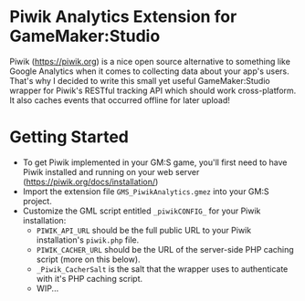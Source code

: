 # Piwik Analytics Extension for GameMaker:Studio
Piwik (https://piwik.org) is a nice open source alternative to something like Google Analytics when it comes to collecting data about your app's users. That's why I decided to write this small yet useful GameMaker:Studio wrapper for Piwik's RESTful tracking API which should work cross-platform. It also caches events that occurred offline for later upload! 

# Getting Started
* To get Piwik implemented in your GM:S game, you'll first need to have Piwik installed and running on your web server (https://piwik.org/docs/installation/)
* Import the extension file `GMS_PiwikAnalytics.gmez` into your GM:S project.
* Customize the GML script entitled `_piwikCONFIG_` for your Piwik installation:
	* `PIWIK_API_URL` should be the full public URL to your Piwik installation's `piwik.php` file.
	* `PIWIK_CACHER_URL` should be the URL of the server-side PHP caching script (more on this below).
	* `_Piwik_CacherSalt` is the salt that the wrapper uses to authenticate with it's PHP caching script.
	* WIP...